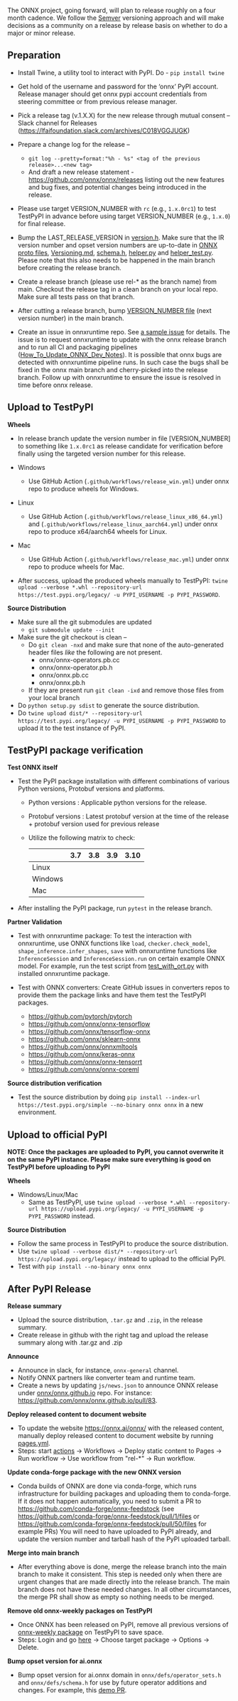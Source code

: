 <!--- SPDX-License-Identifier: Apache-2.0 -->

The ONNX project, going forward, will plan to release roughly on a four month cadence. We follow the [Semver](https://semver.org/) versioning approach and will make decisions as a community on a release by release basis on whether to do a major or minor release.

## Preparation

* Install Twine, a utility tool to interact with PyPI. Do  - ``pip install twine``
* Get hold of the username and password for the ‘onnx’ PyPI account. Release manager should get onnx pypi account credentials from steering committee or from previous release manager.
* Pick a release tag (v.1.X.X) for the new release through mutual consent – Slack channel for Releases (https://lfaifoundation.slack.com/archives/C018VGGJUGK)
* Prepare a change log for the release –
    * ``git log --pretty=format:"%h - %s" <tag of the previous release>...<new tag>``
    * And draft a new release statement - https://github.com/onnx/onnx/releases listing out the new features and bug fixes, and potential changes being introduced in the release.

* Please use target VERSION_NUMBER with `rc` (e.g., `1.x.0rc1`) to test TestPyPI in advance before using target VERSION_NUMBER (e.g., `1.x.0`) for final release.

* Bump the LAST_RELEASE_VERSION in [version.h](/onnx/common/version.h). Make sure that the IR version number and opset version numbers are up-to-date in
[ONNX proto files](/onnx/onnx.in.proto),
[Versioning.md](Versioning.md),
[schema.h](/onnx/defs/schema.h),
[helper.py](/onnx/helper.py) and [helper_test.py](/onnx/test/helper_test.py). Please note that this also needs to be happened in the main branch before creating the release branch.

* Create a release branch (please use rel-* as the branch name) from main. Checkout the release tag in a clean branch on your local repo. Make sure all tests pass on that branch.

* After cutting a release branch, bump [VERSION_NUMBER file](/VERSION_NUMBER) (next version number) in the main branch.

* Create an issue in onnxruntime repo. See [a sample issue](https://github.com/microsoft/onnxruntime/issues/11108) for details. The issue is to request onnxruntime to update with the onnx release branch and to run all CI and packaging pipelines ([How_To_Update_ONNX_Dev_Notes](https://github.com/microsoft/onnxruntime/blob/master/docs/How_To_Update_ONNX_Dev_Notes.md)). It is possible that onnx bugs are detected with onnxruntime pipeline runs. In such case the bugs shall be fixed in the onnx main branch and cherry-picked into the release branch. Follow up with onnxruntime to ensure the issue is resolved in time before onnx release.

## Upload to TestPyPI
**Wheels**
* In release branch update the version number in file [VERSION_NUMBER] to something like `1.x.0rc1` as release candidate for verification before finally using the targeted version number for this release.
* Windows
  * Use GitHub Action (`.github/workflows/release_win.yml`) under onnx repo to produce wheels for Windows.

* Linux
  * Use GitHub Action (`.github/workflows/release_linux_x86_64.yml`) and (`.github/workflows/release_linux_aarch64.yml`) under onnx repo to produce x64/aarch64 wheels for Linux.

* Mac
  * Use GitHub Action (`.github/workflows/release_mac.yml`) under onnx repo to produce wheels for Mac.

* After success, upload the produced wheels manually to TestPyPI: `twine upload --verbose *.whl --repository-url https://test.pypi.org/legacy/ -u PYPI_USERNAME -p PYPI_PASSWORD`.


**Source Distribution**
* Make sure all the git submodules are updated
    * ``git submodule update --init``
* Make sure the git checkout is clean –
    * Do ``git clean -nxd`` and make sure that none of the auto-generated header files *like* the following are not present.
        * onnx/onnx-operators.pb.cc
        * onnx/onnx-operator.pb.h
        * onnx/onnx.pb.cc
        * onnx/onnx.pb.h
    * If they are present run ``git clean -ixd`` and remove those files from your local branch
* Do ``python setup.py sdist`` to generate the source distribution.
* Do ``twine upload dist/* --repository-url https://test.pypi.org/legacy/ -u PYPI_USERNAME -p PYPI_PASSWORD`` to upload it to the test instance of PyPI.

## TestPyPI package verification
**Test ONNX itself**
* Test the PyPI package installation with different combinations of various Python versions, Protobuf versions and platforms.
  * Python versions : Applicable python versions for the release.
  * Protobuf versions : Latest protobuf version at the time of the release + protobuf version used for previous release
  * Utilize the following matrix to check:

    |   | 3.7 | 3.8 | 3.9 | 3.10 |
    -- | -- | -- | -- | -- |
    Linux |   |   |   |   |
    Windows |   |   |   |   |
    Mac |   |   |   |   |


* After installing the PyPI package, run `pytest` in the release branch.

**Partner Validation**

 * Test with onnxruntime package: To test the interaction with onnxruntime, use ONNX functions like `load`, `checker.check_model`, `shape_inference.infer_shapes`, `save` with onnxruntime functions like `InferenceSession` and `InferenceSession.run` on certain example ONNX model. For example, run the test script from [test_with_ort.py](/onnx/test/test_with_ort.py) with installed onnxruntime package.

 * Test with ONNX converters: Create GitHub issues in converters repos to provide them the package links and have them test the TestPyPI packages.
   * https://github.com/pytorch/pytorch
   * https://github.com/onnx/onnx-tensorflow
   * https://github.com/onnx/tensorflow-onnx
   * https://github.com/onnx/sklearn-onnx
   * https://github.com/onnx/onnxmltools
   * https://github.com/onnx/keras-onnx
   * https://github.com/onnx/onnx-tensorrt
   * https://github.com/onnx/onnx-coreml


**Source distribution verification**
* Test the source distribution by doing ``pip install --index-url https://test.pypi.org/simple --no-binary onnx onnx`` in a new environment.

## Upload to official PyPI
**NOTE: Once the packages are uploaded to PyPI, you cannot overwrite it on the same PyPI instance. Please make sure everything is good on TestPyPI before uploading to PyPI**

**Wheels**
* Windows/Linux/Mac
  * Same as TestPyPI, use `twine upload --verbose *.whl --repository-url https://upload.pypi.org/legacy/ -u PYPI_USERNAME -p PYPI_PASSWORD` instead.

**Source Distribution**
* Follow the same process in TestPyPI to produce the source distribution.
* Use ``twine upload --verbose dist/* --repository-url https://upload.pypi.org/legacy/`` instead to upload to the official PyPI.
* Test with ``pip install --no-binary onnx onnx``

## After PyPI Release

**Release summary**
* Upload the source distribution, `.tar.gz` and `.zip`, in the release summary.
* Create release in github with the right tag and upload the release summary along with .tar.gz and .zip

**Announce**
* Announce in slack, for instance, `onnx-general` channel.
* Notify ONNX partners like converter team and runtime team.
* Create a news by updating `js/news.json` to announce ONNX release under [onnx/onnx.github.io](https://github.com/onnx/onnx.github.io) repo. For instance: https://github.com/onnx/onnx.github.io/pull/83.

**Deploy released content to document website**
* To update the website https://onnx.ai/onnx/ with the released content, manually deploy released content to document website by running [pages.yml](https://github.com/onnx/onnx/blob/main/.github/workflows/pages.yml).
* Steps: start [actions](https://github.com/onnx/onnx/actions) -> Workflows -> Deploy static content to Pages -> Run workflow -> Use workflow from "rel-*" -> Run workflow.

**Update conda-forge package with the new ONNX version**
* Conda builds of ONNX are done via conda-forge, which runs infrastructure for building packages and uploading them to conda-forge. If it does not happen automatically, you need to submit a PR to https://github.com/conda-forge/onnx-feedstock (see https://github.com/conda-forge/onnx-feedstock/pull/1/files or https://github.com/conda-forge/onnx-feedstock/pull/50/files for example PRs) You will need to have uploaded to PyPI already, and update the version number and tarball hash of the PyPI uploaded tarball.

**Merge into main branch**
* After everything above is done, merge the release branch into the main branch to make it consistent. This step is needed only when there are urgent changes that are made directly into the release branch. The main branch does not have these needed changes. In all other circumstances, the merge PR shall show as empty so nothing needs to be merged.

**Remove old onnx-weekly packages on TestPyPI**
* Once ONNX has been released on PyPI, remove all previous versions of [onnx-weekly package](https://test.pypi.org/project/onnx-weekly/#history) on TestPyPI to save space.
* Steps: Login and go [here](https://test.pypi.org/manage/project/onnx-weekly/releases/) -> Choose target package -> Options -> Delete.

**Bump opset version for ai.onnx**
* Bump opset version for ai.onnx domain in `onnx/defs/operator_sets.h` and `onnx/defs/schema.h` for use by future operator additions and changes. For example, this [demo PR](https://github.com/onnx/onnx/pull/4134/files).